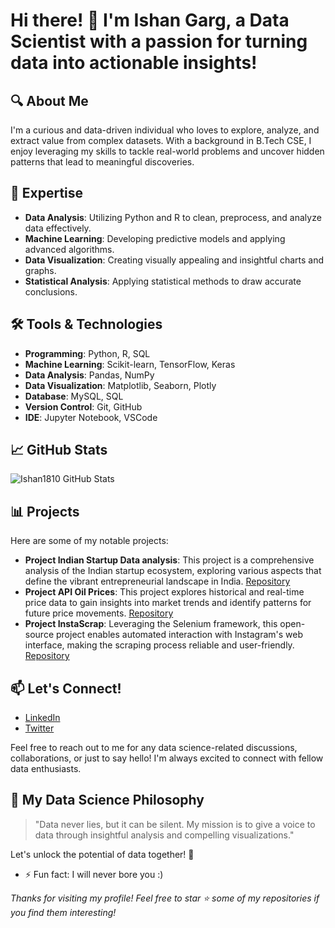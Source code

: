 # Hi there! 👋 I'm Ishan Garg, a Data Scientist with a passion for turning data into actionable insights!

## 🔍 About Me

I'm a curious and data-driven individual who loves to explore, analyze, and extract value from complex datasets. With a background in B.Tech CSE, I enjoy leveraging my skills to tackle real-world problems and uncover hidden patterns that lead to meaningful discoveries.

## 🚀 Expertise

- **Data Analysis**: Utilizing Python and R to clean, preprocess, and analyze data effectively.
- **Machine Learning**: Developing predictive models and applying advanced algorithms.
- **Data Visualization**: Creating visually appealing and insightful charts and graphs.
- **Statistical Analysis**: Applying statistical methods to draw accurate conclusions.

## 🛠️ Tools & Technologies

- **Programming**: Python, R, SQL
- **Machine Learning**: Scikit-learn, TensorFlow, Keras
- **Data Analysis**: Pandas, NumPy
- **Data Visualization**: Matplotlib, Seaborn, Plotly
- **Database**: MySQL, SQL
- **Version Control**: Git, GitHub
- **IDE**: Jupyter Notebook, VSCode

## 📈 GitHub Stats

![Ishan1810 GitHub Stats](https://github-readme-stats.vercel.app/api?username=Ishan1812&show_icons=true&theme=dark)

## 📊 Projects

Here are some of my notable projects:

- **Project Indian Startup Data analysis**: This project is a comprehensive analysis of the Indian startup ecosystem, exploring various aspects that define the vibrant entrepreneurial landscape in India. [Repository](https://github.com/Ishan1812/Project-Indian-Startups-Analysis)
- **Project API Oil Prices**: This project explores historical and real-time price data to gain insights into market trends and identify patterns for future price movements. [Repository](https://github.com/Ishan1812/Project-API-Crude-oil-prices)
- **Project InstaScrap**: Leveraging the Selenium framework, this open-source project enables automated interaction with Instagram's web interface, making the scraping process reliable and user-friendly. [Repository](https://github.com/Ishan1812/Project-InstaScrap)

## 📫 Let's Connect!

- [LinkedIn](https://www.linkedin.com/in/ishan-garg-45944823b)
- [Twitter](https://twitter.com/copykreat)

Feel free to reach out to me for any data science-related discussions, collaborations, or just to say hello! I'm always excited to connect with fellow data enthusiasts.

## 🎯 My Data Science Philosophy

> "Data never lies, but it can be silent. My mission is to give a voice to data through insightful analysis and compelling visualizations."

Let's unlock the potential of data together! 🌟

- ⚡ Fun fact: I will never bore you :)

_Thanks for visiting my profile! Feel free to star ⭐️ some of my repositories if you find them interesting!_
